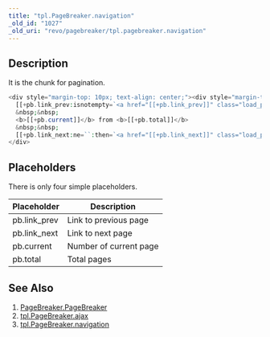 ```yaml
---
title: "tpl.PageBreaker.navigation"
_old_id: "1027"
_old_uri: "revo/pagebreaker/tpl.pagebreaker.navigation"
---
```


## Description

It is the chunk for pagination.

``` php
<div style="margin-top: 10px; text-align: center;"><div style="margin-top: 10px; text-align: center;">
  [[+pb.link_prev:isnotempty=`<a href="[[+pb.link_prev]]" class="load_page">&larr;&nbsp;Previous page</a>`]]
  &nbsp;&nbsp;
  <b>[[+pb.current]]</b> from <b>[[+pb.total]]</b>
  &nbsp;&nbsp;
  [[+pb.link_next:ne=``:then=`<a href="[[+pb.link_next]]" class="load_page">Next page&nbsp;&rarr;</a>`:else=`<a href="[[~[[*id]]]]" class="load_page">To beginning</a>`]]
</div>
```

## Placeholders

There is only four simple placeholders.

| Placeholder   | Description            |
| ------------- | ---------------------- |
| pb.link\_prev | Link to previous page  |
| pb.link\_next | Link to next page      |
| pb.current    | Number of current page |
| pb.total      | Total pages            |

## See Also

1. [PageBreaker.PageBreaker](extras/pagebreaker/pagebreaker.pagebreaker)
2. [tpl.PageBreaker.ajax](extras/pagebreaker/tpl.pagebreaker.ajax)
3. [tpl.PageBreaker.navigation](extras/pagebreaker/tpl.pagebreaker.navigation)